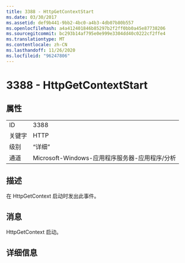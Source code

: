 ```yaml
---
title: 3388 - HttpGetContextStart
ms.date: 03/30/2017
ms.assetid: def9b441-9bb2-4bc0-a4b3-4db07b80b557
ms.openlocfilehash: a4a412401846b85297b2f2ff0bb0a45e87738206
ms.sourcegitcommit: bc293b14af795e0e999e3304dd40c0222cf2ffe4
ms.translationtype: MT
ms.contentlocale: zh-CN
ms.lasthandoff: 11/26/2020
ms.locfileid: "96247806"
---
```

# <a name="3388---httpgetcontextstart"></a>3388 - HttpGetContextStart

## <a name="properties"></a>属性  
  
|||  
|-|-|  
|ID|3388|  
|关键字|HTTP|  
|级别|“详细”|  
|通道|Microsoft-Windows-应用程序服务器-应用程序/分析|  
  
## <a name="description"></a>描述  

 在 HttpGetContext 启动时发出此事件。  
  
## <a name="message"></a>消息  

 HttpGetContext 启动。  
  
## <a name="details"></a>详细信息

